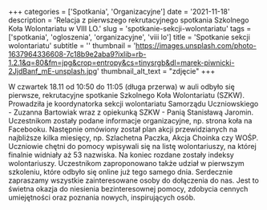 +++
categories = ['Spotkania', 'Organizacyjne']
date = '2021-11-18'
description = 'Relacja z pierwszego rekrutacyjnego spotkania Szkolnego Koła Wolontariatu w VIII LO.'
slug = 'spotkanie-sekcji-wolontariatu'
tags = ['spotkania', 'ogloszenia', 'organizacyjne', 'viii lo']
title = 'Spotkanie sekcji wolontariatu'
subtitle = ''
thumbnail = 'https://images.unsplash.com/photo-1637964336608-7c18b9e2aba9?ixlib=rb-1.2.1&q=80&fm=jpg&crop=entropy&cs=tinysrgb&dl=marek-piwnicki-2JjdBanf_mE-unsplash.jpg'
thumbnail_alt_text = "zdjęcie"
+++

W czwartek 18.11 od 10:50 do 11:05 (długa przerwa) w auli odbyło się pierwsze, rekrutacyjne spotkanie Szkolnego Koła Wolontariatu (SZKW). Prowadziła je koordynatorka sekcji wolontariatu Samorządu Uczniowskiego - Zuzanna Bartowiak wraz z opiekunką SZKW - Panią Stanisławą Jaromin. Uczestnikom zostały podane informacje organizacyjne, np. strona koła na Facebooku. Następnie omówiony został plan akcji przewidzianych na najbliższe kilka miesięcy, np. Szlachetna Paczka, Akcja Choinka czy WOŚP. Uczniowie chętni do pomocy wpisywali się na listę wolontariuszy, na której finalnie widniały aż 53 nazwiska. Na koniec rozdane zostały indeksy wolontariuszy. Uczestnikom zaproponowano także udział w pierwszym szkoleniu, które odbyło się online już tego samego dnia. Serdecznie zapraszamy wszystkie zainteresowane osoby do dołączenia do nas. Jest to świetna okazja do niesienia bezinteresownej pomocy, zdobycia cennych umiejętności oraz poznania nowych, inspirujących osób.

